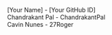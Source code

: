 [Your Name] - [Your GitHub ID] </br>
Chandrakant Pal - ChandrakantPal </br>
Cavin Nunes - 27Roger </br>
